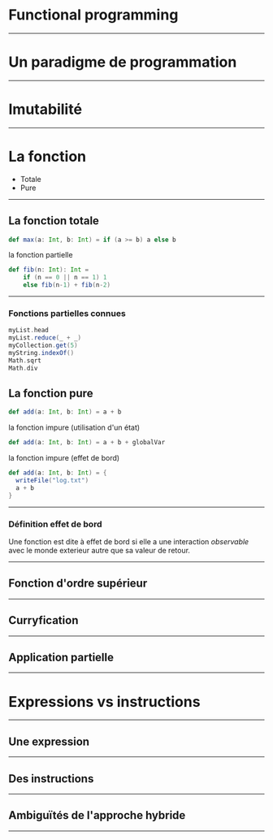 # Functional programming

---

# Un paradigme de programmation

---


# Imutabilité

---

# La fonction

- Totale
- Pure

---

## La fonction totale

```scala
def max(a: Int, b: Int) = if (a >= b) a else b
```

la fonction partielle
```scala
def fib(n: Int): Int = 
    if (n == 0 || n == 1) 1 
    else fib(n-1) + fib(n-2)
```

---

### Fonctions partielles connues

```scala
myList.head
myList.reduce(_ + _)
myCollection.get(5)
myString.indexOf()
Math.sqrt
Math.div
```

## La fonction pure
```scala
def add(a: Int, b: Int) = a + b
```

la fonction impure (utilisation d'un état)
```scala
def add(a: Int, b: Int) = a + b + globalVar
```

la fonction impure (effet de bord)
```scala
def add(a: Int, b: Int) = {
  writeFile("log.txt")
  a + b
}
```

---

### Définition effet de bord
Une fonction est dite à effet de bord si elle a 
une interaction *observable* avec le monde exterieur autre que 
sa valeur de retour.

---

## Fonction d'ordre supérieur

---

## Curryfication

---

## Application partielle

---

# Expressions vs instructions

---

## Une expression 

---

## Des instructions

---

## Ambiguïtés de l'approche hybride


---


